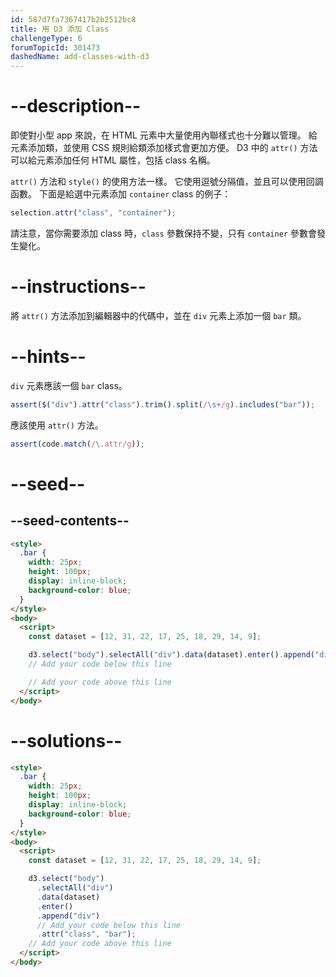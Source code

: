 ```yaml
---
id: 587d7fa7367417b2b2512bc8
title: 用 D3 添加 Class
challengeType: 6
forumTopicId: 301473
dashedName: add-classes-with-d3
---
```


# --description--

即使對小型 app 來說，在 HTML 元素中大量使用內聯樣式也十分難以管理。 給元素添加類，並使用 CSS 規則給類添加樣式會更加方便。 D3 中的 `attr()` 方法可以給元素添加任何 HTML 屬性，包括 class 名稱。

`attr()` 方法和 `style()` 的使用方法一樣。 它使用逗號分隔值，並且可以使用回調函數。 下面是給選中元素添加 `container` class 的例子：

```js
selection.attr("class", "container");
```

請注意，當你需要添加 class 時，`class` 參數保持不變，只有 `container` 參數會發生變化。

# --instructions--

將 `attr()` 方法添加到編輯器中的代碼中，並在 `div` 元素上添加一個 `bar` 類。

# --hints--

`div` 元素應該一個 `bar` class。

```js
assert($("div").attr("class").trim().split(/\s+/g).includes("bar"));
```

應該使用 `attr()` 方法。

```js
assert(code.match(/\.attr/g));
```

# --seed--

## --seed-contents--

```html
<style>
  .bar {
    width: 25px;
    height: 100px;
    display: inline-block;
    background-color: blue;
  }
</style>
<body>
  <script>
    const dataset = [12, 31, 22, 17, 25, 18, 29, 14, 9];

    d3.select("body").selectAll("div").data(dataset).enter().append("div");
    // Add your code below this line

    // Add your code above this line
  </script>
</body>
```

# --solutions--

```html
<style>
  .bar {
    width: 25px;
    height: 100px;
    display: inline-block;
    background-color: blue;
  }
</style>
<body>
  <script>
    const dataset = [12, 31, 22, 17, 25, 18, 29, 14, 9];

    d3.select("body")
      .selectAll("div")
      .data(dataset)
      .enter()
      .append("div")
      // Add your code below this line
      .attr("class", "bar");
    // Add your code above this line
  </script>
</body>
```
